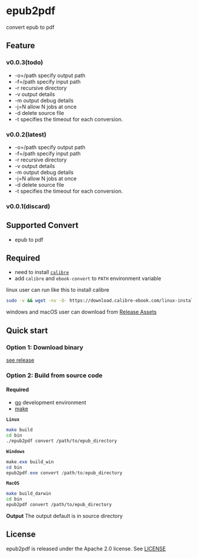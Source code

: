 # epub2pdf
convert epub to pdf

## Feature

### v0.0.3(todo)
- -o=/path specify output path
- -f=/path specify input path
- -r recursive directory
- -v output details
- -m output debug details
- -j=N allow N jobs at once
- -d delete source file
- -t specifies the timeout for each conversion.


### v0.0.2(latest)
- -o=/path specify output path
- -f=/path specify input path
- -r recursive directory
- -v output details
- -m output debug details
- -j=N allow N jobs at once
- -d delete source file
- -t specifies the timeout for each conversion.


### v0.0.1(discard)


## Supported Convert
- epub to pdf


## Required
- need to install [`calibre`](https://calibre-ebook.com/download)
- add `calibre` and `ebook-convert` to `PATH` environment variable

linux user can run like this to install calibre

```sh
sudo -v && wget -nv -O- https://download.calibre-ebook.com/linux-installer.sh | sudo sh /dev/stdin
```
windows and macOS user can download from [Release Assets](https://github.com/realjf/epub2pdf/releases)

## Quick start
### Option 1: Download binary

[see release](https://github.com/realjf/epub2pdf/releases)


### Option 2: Build from source code
#### Required
- [go](https://go.dev/dl/) development environment
- [make](https://gnuwin32.sourceforge.net/packages/make.htm)

**`Linux`**
```sh
make build
cd bin
./epub2pdf convert /path/to/epub_directory
```
**`Windows`**
```powershell
make.exe build_win
cd bin
epub2pdf.exe convert /path/to/epub_directory
```
**`MacOS`**
```sh
make build_darwin
cd bin
epub2pdf convert /path/to/epub_directory
```

**Output**
The output default is in source directory

## License
epub2pdf is released under the Apache 2.0 license. See [LICENSE](https://github.com/realjf/epub2pdf/blob/master/LICENSE)
